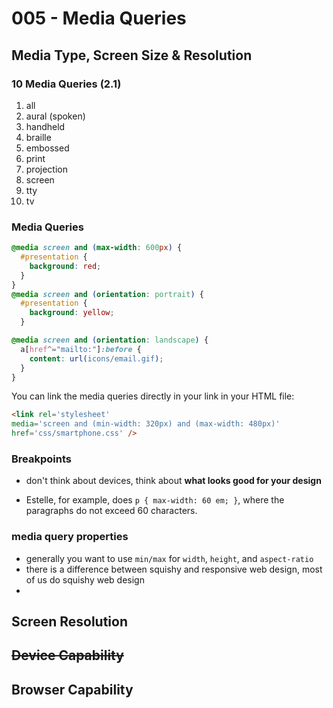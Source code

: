 # 005 - Media Queries

## Media Type, Screen Size & Resolution

### 10 Media Queries (2.1)

1. all
2. aural (spoken)
3. handheld
4. braille
5. embossed
6. print
7. projection
8. screen
9. tty
10. tv

### Media Queries

```css
@media screen and (max-width: 600px) {
  #presentation {
    background: red;
  }
}
@media screen and (orientation: portrait) {
  #presentation {
    background: yellow;
  }
```

```css
@media screen and (orientation: landscape) {
  a[href^="mailto:"]:before {
    content: url(icons/email.gif);
  }
}
```

You can link the media queries directly in your link in your HTML file:

```html
<link rel='stylesheet'
media='screen and (min-width: 320px) and (max-width: 480px)'
href='css/smartphone.css' />
```

### Breakpoints

- don't think about devices, think about **what looks good for your design**

- Estelle, for example, does `p { max-width: 60 em; }`, where the paragraphs do not exceed 60 characters.

### media query properties

- generally you want to use `min/max` for `width`, `height`, and `aspect-ratio`
- there is a difference between squishy and responsive web design, most of us do squishy web design
- 

## Screen Resolution



## <s>Device Capability </s>



## Browser Capability

